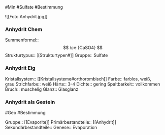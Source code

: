 #Min #Sulfate #Bestimmung 

![[Foto Anhydrit.jpg]]

### Anhydrit Chem

Summenformel:: $$ \ce {CaSO4} $$
Strukturtypus:: [[Strukturtypen#]]
Gruppe:: Sulfate

### Anhydrit Eig

Kristallsystem:: [[Kristallsysteme#orthorombisch]]
Farbe:: farblos, weiß, grau
Strichfarbe:: weiß
Härte:: 3-4
Dichte:: gering
Spaltbarkeit:: vollkommen
Bruch:: muschelig
Glanz:: Glasglanz

### Anhydrit als Gestein

#Geo #Bestimmung 

Gruppe:: [[Evaporite]]
Primärbestandteile:: [[Anhydrit]]
Sekundärbestandteile::
Genese:: Evaporation





